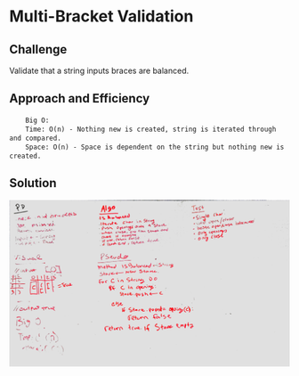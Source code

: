 # Multi-Bracket Validation 

## Challenge 

Validate that a string inputs braces are balanced.

## Approach and Efficiency

```
	Big O:
	Time: O(n) - Nothing new is created, string is iterated through and compared.
	Space: O(n) - Space is dependent on the string but nothing new is created.

```

## Solution
![Multi-Bracket Validation](https://github.com/trecain/Data-Structures-and-Algorithms/blob/master/assets/multibracket.jpg)
